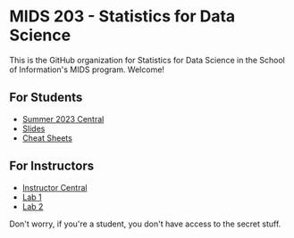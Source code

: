 # MIDS 203 - Statistics for Data Science

This is the GitHub organization for Statistics for Data Science in the School of Information's MIDS program. Welcome! 

## For Students 

- [Summer 2023 Central](https://github.com/mids-w203/summer_23_central)
- [Slides](https://github.com/mids-w203/slides)
- [Cheat Sheets](https://github.com/mids-w203/cheat_sheets)

## For Instructors 

- [Instructor Central](https://github.com/mids-w203/instructor_central)
- [Lab 1](https://github.com/mids-w203/lab_1)
- [Lab 2](https://github.com/mids-w203/lab_2)

Don't worry, if you're a student, you don't have access to the secret stuff. 
